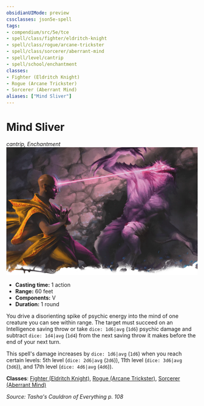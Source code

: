 ```yaml
---
obsidianUIMode: preview
cssclasses: json5e-spell
tags:
- compendium/src/5e/tce
- spell/class/fighter/eldritch-knight
- spell/class/rogue/arcane-trickster
- spell/class/sorcerer/aberrant-mind
- spell/level/cantrip
- spell/school/enchantment
classes:
- Fighter (Eldritch Knight)
- Rogue (Arcane Trickster)
- Sorcerer (Aberrant Mind)
aliases: ["Mind Sliver"]
---
```

# Mind Sliver
*cantrip, Enchantment*  
![](4-Resources/Compendium/spells/img/mind-sliver.webp#right)  

- **Casting time:** 1 action
- **Range:** 60 feet
- **Components:** V
- **Duration:** 1 round

You drive a disorienting spike of psychic energy into the mind of one creature you can see within range. The target must succeed on an Intelligence saving throw or take `dice: 1d6|avg` (`1d6`) psychic damage and subtract `dice: 1d4|avg` (`1d4`) from the next saving throw it makes before the end of your next turn.

This spell's damage increases by `dice: 1d6|avg` (`1d6`) when you reach certain levels: 5th level (`dice: 2d6|avg` (`2d6`)), 11th level (`dice: 3d6|avg` (`3d6`)), and 17th level (`dice: 4d6|avg` (`4d6`)).

**Classes**: [Fighter (Eldritch Knight)](4-Resources/Compendium/classes/fighter-eldritch-knight.md), [Rogue (Arcane Trickster)](4-Resources/Compendium/classes/rogue-arcane-trickster.md), [Sorcerer (Aberrant Mind)](4-Resources/Compendium/classes/sorcerer-aberrant-mind-tce.md)

*Source: Tasha's Cauldron of Everything p. 108*